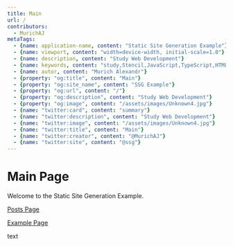 ```yaml
---
title: Main
url: /
contributors:
  - MurichAJ
metaTags: 
  - {name: application-name, content: "Static Site Generation Example"}
  - {name: viewport, content: "width=device-width, initial-scale=1.0"}
  - {name: description, content: "Study Web Development"}
  - {name: keywords, content: "study,Stencil,JavaScript,TypeScript,HTML,SSG"}
  - {name: autor, content: "Murich Alexandr"}
  - {property: "og:title", content: "Main"}
  - {property: "og:site_name", content: "SSG Example"}
  - {property: "og:url", content: "/"}
  - {property: "og:description", content: "Study Web Development"}
  - {property: "og:image", content: "/assets/images/Unknown4.jpg"}
  - {name: "twitter:card", content: "summary"}
  - {name: "twitter:description", content: "Study Web Development"}
  - {name: "twitter:image", content: "/assets/images/Unknown4.jpg"}
  - {name: "twitter:title", content: "Main"}
  - {name: "twitter:creator", content: "@MurichAJ"}
  - {name: "twitter:site", content: "@ssg"}
---
```


# Main Page

Welcome to the Static Site Generation Example.

[Posts Page](/posts)

[Example Page](/example)


text